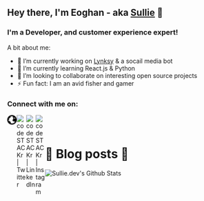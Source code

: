 ## Hey there, I'm Eoghan - aka [Sullie][website] 👋

### I'm a Developer, and customer experience expert!
A bit about me:
- 🔭 I’m currently working on [Lynksy] & a socail media bot
- 🌱 I’m currently learning React.js & Python
- 👯 I’m looking to collaborate on interesting open source projects
- ⚡ Fun fact: I am an avid fisher and gamer

### Connect with me on:

[<img align="left" alt="codeSTACKr.com" width="22px" src="https://raw.githubusercontent.com/iconic/open-iconic/master/svg/globe.svg" />][website]
[<img align="left" alt="codeSTACKr | Twitter" width="22px" src="https://cdn.jsdelivr.net/npm/simple-icons@v3/icons/twitter.svg" />][twitter]
[<img align="left" alt="codeSTACKr | LinkedIn" width="22px" src="https://cdn.jsdelivr.net/npm/simple-icons@v3/icons/linkedin.svg" />][linkedin]
[<img align="left" alt="codeSTACKr | Instagram" width="22px" src="https://cdn.jsdelivr.net/npm/simple-icons@v3/icons/instagram.svg" />][instagram]

<br>
<br>

# 📖 Blog posts 📖
<!-- BLOG-POST-LIST:START -->
<!-- BLOG-POST-LIST:END -->

<img align="left" alt="Sullie.dev's Github Stats" src="https://github-readme-stats.codestackr.vercel.app/api?username=sullie-dev&show_icons=true&hide_border=true" />


[website]: https://sullie.dev
[lynksy]: https://lynksy-prod.herokuapp.com/
[twitter]: https://twitter.com/sullie_dev
[instagram]: https://instagram.com/sullie.dev
[linkedin]: https://linkedin.com/in/sullie-dev